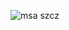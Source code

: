 ![msa szcz](https://github.com/SymbiotyK/Excel-Raporting/assets/161228121/4ea72167-4e4a-46f7-bac9-851d515de5ba)
